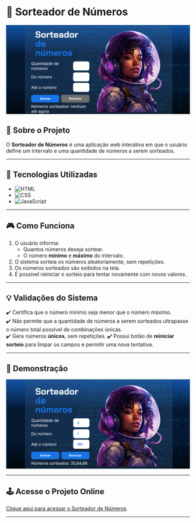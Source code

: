 # 🎲 Sorteador de Números

<img src="https://raw.githubusercontent.com/jpmelof2/sorteador-de-numeros/main/img/sorteador-de-numeros.png" width="900">

## 📌 Sobre o Projeto

O **Sorteador de Números** é uma aplicação web interativa em que o usuário define um intervalo e uma quantidade de números a serem sorteados.

---

## 🚀 Tecnologias Utilizadas

- ![HTML](https://img.shields.io/badge/HTML5-E34F26?style=for-the-badge&logo=html5&logoColor=white)
- ![CSS](https://img.shields.io/badge/CSS3-1572B6?style=for-the-badge&logo=css3&logoColor=white)
- ![JavaScript](https://img.shields.io/badge/JavaScript-F7DF1E?style=for-the-badge&logo=javascript&logoColor=black)

---

## 🎮 Como Funciona

1. O usuário informa:
   - Quantos números deseja sortear.
   - O número **mínimo** e **máximo** do intervalo.
2. O sistema sorteia os números aleatoriamente, sem repetições.
3. Os números sorteados são exibidos na tela.
4. É possível reiniciar o sorteio para tentar novamente com novos valores.

---

## 💡 Validações do Sistema

✔️ Certifica que o número mínimo seja menor que o número máximo.  
✔️ Não permite que a quantidade de números a serem sorteados ultrapasse o número total possível de combinações únicas.  
✔️ Gera números **únicos**, sem repetições. 
✔️ Possui botão de **reiniciar sorteio** para limpar os campos e permitir uma nova tentativa.

---

## 📸 Demonstração

<img src="https://raw.githubusercontent.com/jpmelof2/sorteador-de-numeros/main/img/sorteador-de-numeros-teste.png" width="900">

---

## 🕹️ Acesse o Projeto Online

[Clique aqui para acessar o Sorteador de Números](https://sorteador-de-numeros-zeta-ten.vercel.app/)

---
